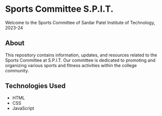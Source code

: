 # Sports Committee S.P.I.T.

Welcome to the Sports Committee of Sardar Patel Institute of Technology, 2023-24

## About
This repository contains information, updates, and resources related to the Sports Committee at S.P.I.T. Our committee is dedicated to promoting and organizing various sports and fitness activities within the college community.

## Technologies Used

- HTML
- CSS
- JavaScript
